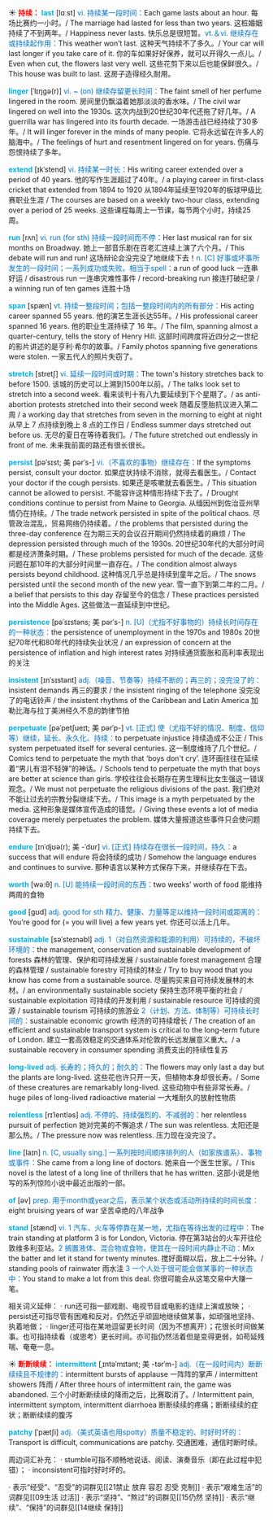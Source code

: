 ☀ <font color="red">**持续：**</font>
<font color="sky blue">**last**</font> [lɑːst] 
<font color="#0070c0">vi. 持续某一段时间：</font>Each game lasts about an hour. 每场比赛约一小时。/ The marriage had lasted for less than two years. 这桩婚姻持续了不到两年。/ Happiness never lasts. 快乐总是很短暂。<font color="#0070c0">vt.＆vi. 继续存在或持续起作用：</font>This weather won’t last. 这种天气持续不了多久。/ Your car will last longer if you take care of it. 你的车如果好好保养，就可以开得久一点儿。/ Even when cut, the flowers last very well. 这些花剪下来以后也能保鲜很久。/ This house was built to last. 这房子造得经久耐用。  
           
<font color="sky blue">**linger**</font> [ˈlɪŋgə(r)]
<font color="#0070c0">vi. ~ (on) 继续存留更长时间：</font>The faint smell of her perfume lingered in the room. 房间里仍飘溢着她那淡淡的香水味。/ The civil war lingered on well into the 1930s. 这次内战到20世纪30年代还拖了好几年。/ A guerrilla war has lingered into its fourth decade. 一场游击战已经持续了30多年。/ It will linger forever in the minds of many people. 它将永远留在许多人的脑海中。/ The feelings of hurt and resentment lingered on for years. 伤痛与怨恨持续了多年。
           
<font color="sky blue">**extend**</font> [ɪkˈstend]
<font color="#0070c0">vi. 持续某一时长：</font>His writing career extended over a period of 40 years. 他的写作生涯超过了40年。/ a playing career in first-class cricket that extended from 1894 to 1920 从1894年延续至1920年的板球甲级比赛职业生涯 / The courses are based on a weekly two-hour class, extending over a period of 25 weeks. 这些课程每周上一节课，每节两个小时，持续25周。

<font color="sky blue">**run**</font> [rʌn] 
<font color="#0070c0">vi. run (for sth) 持续一段时间而不停：</font>Her last musical ran for six months on Broadway. 她上一部音乐剧在百老汇连续上演了六个月。/ This debate will run and run! 这场辩论会没完没了地继续下去！<font color="#0070c0">n. [C] 好事或坏事所发生的一段时间；一系列成功或失败。相当于spell：</font>a run of good luck 一连串好运 / disastrous run 一连串灾难性事件 / record-breaking run 接连打破纪录 / a winning run of ten games 连胜十场
            
<font color="sky blue">**span**</font> [spæn]
<font color="#0070c0">vt. 持续一整段时间；包括一整段时间内的所有部分：</font>His acting career spanned 55 years. 他的演艺生涯长达55年。/ His professional career spanned 16 years. 他的职业生涯持续了 16 年。/ The film, spanning almost a quarter-century, tells the story of Henry Hill. 这部时间跨度将近四分之一世纪的影片讲述的是亨利·希尔的故事。/ Family photos spanning five generations were stolen. 一家五代人的照片失窃了。          
           
<font color="sky blue">**stretch**</font> [stretʃ]
<font color="#0070c0">vi. 延续一段时间或时期：</font>The town's history stretches back to before 1500. 该城的历史可以上溯到1500年以前。/ The talks look set to stretch into a second week. 看来谈判十有八九要延续到下个星期了。/ as anti-abortion protests stretched into their second week 随着反堕胎抗议进入第二周 / a working day that stretches from seven in the morning to eight at night 从早上 7 点持续到晚上 8 点的工作日 / Endless summer days stretched out before us. 无尽的夏日在等待着我们。/ The future stretched out endlessly in front of me. 未来我前面的路还有很长很长。

<font color="sky blue">**persist**</font> [pəˈsɪst; 美 pərˈs-]
<font color="#0070c0">vi.（不喜欢的事物）继续存在：</font>If the symptoms persist, consult your doctor. 如果症状持续不消除，就得去看医生。/ Contact your doctor if the cough persists. 如果还是咳嗽就去看医生。/ This situation cannot be allowed to persist. 不能容许这种情形持续下去了。/ Drought conditions continue to persist from Maine to Georgia. 从缅因州到佐治亚州旱情仍在持续。/ The trade network persisted in spite of the political chaos. 尽管政治混乱，贸易网络仍持续着。/ the problems that persisted during the three-day conference 在为期三天的会议召开期间仍然持续着的麻烦 / The depression persisted through much of the 1930s. 20世纪30年代的大部分时间都是经济萧条时期。/ These problems persisted for much of the decade. 这些问题在那10年的大部分时间里一直存在。/ The condition almost always persists beyond childhood. 这种情况几乎总是持续到童年之后。/ The snows persisted until the second month of the new year. 雪一直下到第二年的二月。/ a belief that persists to this day 存留至今的信念 / These practices persisted into the Middle Ages. 这些做法一直延续到中世纪。           
           
<font color="sky blue">**persistence**</font> [pəˈsɪstəns; 美 pərˈs-]
<font color="#0070c0">n. [U]（尤指不好事物的）持续长时间存在的一种状态：</font>the persistence of unemployment in the 1970s and 1980s 20世纪70年代和80年代的持续失业状况 / an expression of concern at the persistence of inflation and high interest rates 对持续通货膨胀和高利率表现出的关注           
           
<font color="sky blue">**insistent**</font> [ɪnˈsɪstənt]
<font color="#0070c0">adj.（噪音、节奏等）持续不断的；再三的；没完没了的：</font>insistent demands 再三的要求 / the insistent ringing of the telephone 没完没了的电话铃声 / the insistent rhythms of the Caribbean and Latin America 加勒比海与拉丁美洲经久不息的韵律节拍

<font color="sky blue">**perpetuate**</font> [pəˈpetʃueɪt; 美 pərˈp-]
<font color="#0070c0">vt. [正式] 使（尤指不好的情况、制度、信仰等）继续，延长、永久化、持续：</font>to perpetuate injustice 持续造成不公正 / This system perpetuated itself for several centuries. 这一制度维持了几个世纪。/ Comics tend to perpetuate the myth that ‘boys don't cry’. 连环画往往在延续着“男儿有泪不轻弹”的神话。/ Schools tend to perpetuate the myth that boys are better at science than girls. 学校往往会长期存在男生理科比女生强这一错误观念。/ We must not perpetuate the religious divisions of the past. 我们绝对不能让过去的宗教分裂继续下去。/ This image is a myth perpetuated by the media. 这种形象是媒体宣传造成的错觉。/ Giving these events a lot of media coverage merely perpetuates the problem. 媒体大量报道这些事件只会使问题持续下去。

<font color="sky blue">**endure**</font> [ɪnˈdjʊə(r); 美 -ˈdʊr]
<font color="#0070c0">vi. [正式] 持续存在很长一段时间，持久：</font>a success that will endure 将会持续的成功 / Somehow the language endures and continues to survive. 那种语言以某种方式保存下来，并继续存在下去。

<font color="sky blue">**worth**</font> [wə:θ] 
<font color="#0070c0">n. [U] 能持续一段时间的东西：</font>two weeks’ worth of food 能维持两周的食物

<font color="sky blue">**good**</font> [ɡʊd] 
<font color="#0070c0">adj. good for sth 精力、健康、力量等足以维持一段时间或距离的：</font>You’re good for (= you will live) a few years yet. 你还可以活上几年。
           
<font color="sky blue">**sustainable**</font> [səˈsteɪnəbl]
<font color="#0070c0">adj. 1（对自然资源和能源的利用）可持续的，不破坏环境的：</font>the management, conservation and sustainable development of forests 森林的管理、保护和可持续发展 / sustainable forest management 合理的森林管理 / sustainable forestry 可持续的林业 / Try to buy wood that you know has come from a sustainable source. 尽量购买来自可持续发展林的木材。/ an environmentally sustainable society 保持生态环境平衡的社会 / sustainable exploitation 可持续的开发利用 / sustainable resource 可持续的资源 / sustainable tourism 可持续的旅游业 <font color="#0070c0">2（计划、方法、体制等）可持续长时间的：</font>sustainable economic growth 经济的可持续增长 / The creation of an efficient and sustainable transport system is critical to the long-term future of London. 建立一套高效稳定的交通体系对伦敦的长远发展意义重大。/ a sustainable recovery in consumer spending 消费支出的持续性复苏
                      
<font color="sky blue">**long-lived**</font>
<font color="#0070c0">adj. 长寿的；持久的；耐久的：</font>The flowers may only last a day but the plants are long-lived. 这些花也许只开一天，但植物本身却很长寿。/ Some of these creatures are remarkably long-lived. 这些动物中有些非常长寿。/ huge piles of long-lived radioactive material 一大堆耐久的放射性物质

<font color="sky blue">**relentless**</font> [rɪˈlentləs]
<font color="#0070c0">adj. 不停的、持续强烈的、不减弱的：</font>her relentless pursuit of perfection 她对完美的不懈追求 / The sun was relentless. 太阳还是那么热。/ The pressure now was relentless. 压力现在没完没了。

<font color="sky blue">**line**</font> [laɪn] 
<font color="#0070c0">n. [C, usually sing.] 一系列按时间顺序排列的人（如家族谱系）、事物或事件：</font>She came from a long line of doctors. 她来自一个医生世家。/ This novel is the latest of a long line of thrillers that he has written. 这部小说是他写的系列惊险小说中最近出版的一部。

<font color="sky blue">**of**</font> [əv] 
<font color="#0070c0">prep. 用于month或year之后，表示某个状态或活动所持续的时间长度：</font>eight bruising years of war 坚苦卓绝的八年战争

<font color="sky blue">**stand**</font> [stænd] 
<font color="#0070c0">vi. 1 汽车、火车等停靠在某一地，尤指在等待出发的过程中：</font>The train standing at platform 3 is for London, Victoria. 停在第3站台的火车开往伦敦维多利亚站。<font color="#0070c0">2 搁置液体、混合物或食物，使其在一段时间内静止不动：</font>Mix the batter and let it stand for twenty minutes. 搅好面糊以后，放上二十分钟。/ standing pools of rainwater 雨水洼 <font color="#0070c0">3 一个人处于很可能会做某事的一种状态中：</font>You stand to make a lot from this deal. 你很可能会从这笔交易中大赚一笔。

相关词义延伸：
· run还可指一部戏剧、电视节目或电影的连续上演或放映；
· persist还可指尽管有困难和反对，仍然近乎顽固地继续做某事，如顽强地坚持、执着地做；
· linger还可指在某地逗留更长时间（因为不想离开）；花很长时间做某事。也可指持续看（或思考）更长时间。亦可指仍然活着但是变得更弱，如苟延残喘、奄奄一息。
   
☀ <font color="red">**断断续续：**</font>
<font color="sky blue">**intermittent**</font> [ˌɪntəˈmɪtənt; 美 -tərˈm-]
<font color="#0070c0">adj.（在一段时间内）断断续续且不规律的：</font>intermittent bursts of applause 一阵阵的掌声 / intermittent showers 阵雨 / After three hours of intermittent rain, the game was abandoned. 三个小时断断续续的降雨之后，比赛取消了。/ Intermittent pain, intermittent symptom, intermittent diarrhoea 断断续续的疼痛；断断续续的症状；断断续续的腹泻
           
<font color="sky blue">**patchy**</font> [ˈpætʃi]
<font color="#0070c0">adj.（美式英语也用spotty）质量不稳定的、时好时坏的：</font>Transport is difficult, communications are patchy. 交通困难，通信时断时续。

周边词汇补充：
· stumble可指不顺畅地说话、阅读、演奏音乐（即在此过程中犯错）；
· inconsistent可指时好时坏的。

· 表示“经受”、“忍受”的词群见[[21禁止 放弃 容忍 忍受 克制]]
· 表示“艰难生活”的词群见[[09生活 过活]]
· 表示“坚持”、“熬过”的词群见[[15仍然 坚持]]
· 表示“继续”、“保持”的词群见[[14继续 保持]]
